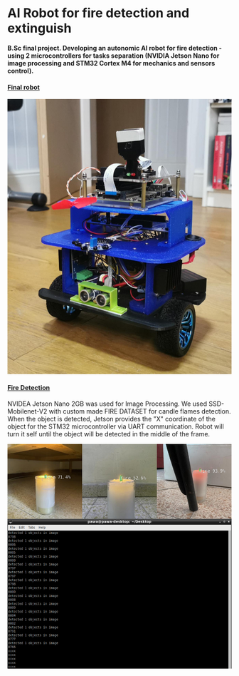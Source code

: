 # AI Robot for fire detection and extinguish
<b>B.Sc final project. Developing an autonomic AI robot for fire detection - using 2 microcontrollers for tasks separation (NVIDIA Jetson Nano for image processing and STM32 Cortex M4 for mechanics and sensors control).</b>


#### <ins>Final robot</ins>
![alt text](https://github.com/pawelgates/AI-Robot-for-fire-detection/blob/main/PICS/robot.JPG)

#### <ins>Fire Detection</ins>
NVIDEA Jetson Nano 2GB was used for Image Processing. We used SSD-Mobilenet-V2 with custom made FIRE DATASET for candle flames detection. When the object is detected, Jetson provides the "X" coordinate of the object for the STM32 microcontroller via UART communication. Robot will turn it self until the object will be detected in the middle of the frame.

![alt text](https://github.com/pawelgates/AI-Robot-for-fire-detection/blob/main/PICS/fire-detection.png)

